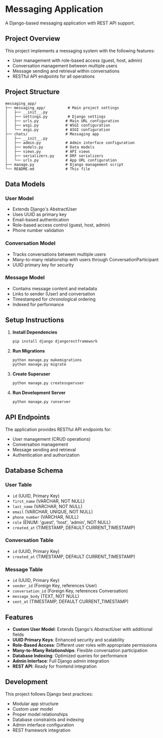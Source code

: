 # Messaging Application

A Django-based messaging application with REST API support.

## Project Overview

This project implements a messaging system with the following features:

- User management with role-based access (guest, host, admin)
- Conversation management between multiple users
- Message sending and retrieval within conversations
- RESTful API endpoints for all operations

## Project Structure

```text
messaging_app/
├── messaging_app/          # Main project settings
│   ├── __init__.py
│   ├── settings.py         # Django settings
│   ├── urls.py            # Main URL configuration
│   ├── wsgi.py            # WSGI configuration
│   └── asgi.py            # ASGI configuration
├── chats/                 # Messaging app
│   ├── __init__.py
│   ├── admin.py           # Admin interface configuration
│   ├── models.py          # Data models
│   ├── views.py           # API views
│   ├── serializers.py     # DRF serializers
│   └── urls.py            # App URL configuration
├── manage.py              # Django management script
└── README.md              # This file
```

## Data Models

### User Model

- Extends Django's AbstractUser
- Uses UUID as primary key
- Email-based authentication
- Role-based access control (guest, host, admin)
- Phone number validation

### Conversation Model

- Tracks conversations between multiple users
- Many-to-many relationship with users through ConversationParticipant
- UUID primary key for security

### Message Model

- Contains message content and metadata
- Links to sender (User) and conversation
- Timestamped for chronological ordering
- Indexed for performance

## Setup Instructions

1. **Install Dependencies**

   ```bash
   pip install django djangorestframework
   ```

2. **Run Migrations**

   ```bash
   python manage.py makemigrations
   python manage.py migrate
   ```

3. **Create Superuser**

   ```bash
   python manage.py createsuperuser
   ```

4. **Run Development Server**

   ```bash
   python manage.py runserver
   ```

## API Endpoints

The application provides RESTful API endpoints for:

- User management (CRUD operations)
- Conversation management
- Message sending and retrieval
- Authentication and authorization

## Database Schema

### User Table

- `id` (UUID, Primary Key)
- `first_name` (VARCHAR, NOT NULL)
- `last_name` (VARCHAR, NOT NULL)
- `email` (VARCHAR, UNIQUE, NOT NULL)
- `phone_number` (VARCHAR, NULL)
- `role` (ENUM: 'guest', 'host', 'admin', NOT NULL)
- `created_at` (TIMESTAMP, DEFAULT CURRENT_TIMESTAMP)

### Conversation Table

- `id` (UUID, Primary Key)
- `created_at` (TIMESTAMP, DEFAULT CURRENT_TIMESTAMP)

### Message Table

- `id` (UUID, Primary Key)
- `sender_id` (Foreign Key, references User)
- `conversation_id` (Foreign Key, references Conversation)
- `message_body` (TEXT, NOT NULL)
- `sent_at` (TIMESTAMP, DEFAULT CURRENT_TIMESTAMP)

## Features

- **Custom User Model**: Extends Django's AbstractUser with additional fields
- **UUID Primary Keys**: Enhanced security and scalability
- **Role-Based Access**: Different user roles with appropriate permissions
- **Many-to-Many Relationships**: Flexible conversation participation
- **Database Indexing**: Optimized queries for performance
- **Admin Interface**: Full Django admin integration
- **REST API**: Ready for frontend integration

## Development

This project follows Django best practices:

- Modular app structure
- Custom user model
- Proper model relationships
- Database constraints and indexing
- Admin interface configuration
- REST framework integration 
